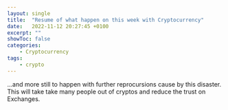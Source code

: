 ```yaml
---
layout: single
title:  "Resume of what happen on this week with Cryptocurrency"
date:   2022-11-12 20:27:45 +0100
excerpt: ""
showToc: false
categories:
    - Cryptocurrency
tags:
    - crypto
---
```



<blockquote class="twitter-tweet" data-lang="en"><a href="https://twitter.com/alpha_pls/status/1591359854408478720?s=21&t=tU-PrNi0RTZ85glbqUIk5A"></a></blockquote>
<script async src="//platform.twitter.com/widgets.js" charset="utf-8"></script>

...and more still to happen with further reprocursions cause by this disaster. This will take take many people out of cryptos and reduce the trust on Exchanges.
